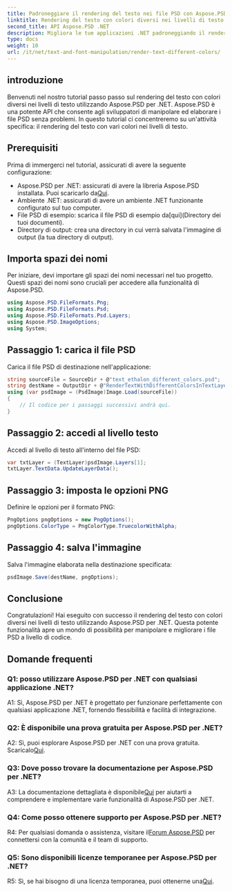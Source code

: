```yaml
---
title: Padroneggiare il rendering del testo nei file PSD con Aspose.PSD per .NET
linktitle: Rendering del testo con colori diversi nei livelli di testo
second_title: API Aspose.PSD .NET
description: Migliora le tue applicazioni .NET padroneggiando il rendering del testo con diversi colori nei file PSD utilizzando Aspose.PSD. Migliora le tue capacità di progettazione senza sforzo.
type: docs
weight: 10
url: /it/net/text-and-font-manipulation/render-text-different-colors/
---
```

## introduzione
Benvenuti nel nostro tutorial passo passo sul rendering del testo con colori diversi nei livelli di testo utilizzando Aspose.PSD per .NET. Aspose.PSD è una potente API che consente agli sviluppatori di manipolare ed elaborare i file PSD senza problemi. In questo tutorial ci concentreremo su un'attività specifica: il rendering del testo con vari colori nei livelli di testo.
## Prerequisiti
Prima di immergerci nel tutorial, assicurati di avere la seguente configurazione:
-  Aspose.PSD per .NET: assicurati di avere la libreria Aspose.PSD installata. Puoi scaricarlo da[Qui](https://releases.aspose.com/psd/net/).
- Ambiente .NET: assicurati di avere un ambiente .NET funzionante configurato sul tuo computer.
-  File PSD di esempio: scarica il file PSD di esempio da[qui](Directory dei tuoi documenti).
- Directory di output: crea una directory in cui verrà salvata l'immagine di output (la tua directory di output).
## Importa spazi dei nomi
Per iniziare, devi importare gli spazi dei nomi necessari nel tuo progetto. Questi spazi dei nomi sono cruciali per accedere alla funzionalità di Aspose.PSD.
```csharp
using Aspose.PSD.FileFormats.Png;
using Aspose.PSD.FileFormats.Psd;
using Aspose.PSD.FileFormats.Psd.Layers;
using Aspose.PSD.ImageOptions;
using System;
```
## Passaggio 1: carica il file PSD
Carica il file PSD di destinazione nell'applicazione:
```csharp
string sourceFile = SourceDir + @"text_ethalon_different_colors.psd";
string destName = OutputDir + @"RenderTextWithDifferentColorsInTextLayer_out.png";
using (var psdImage = (PsdImage)Image.Load(sourceFile))
{
    // Il codice per i passaggi successivi andrà qui.
}
```
## Passaggio 2: accedi al livello testo
Accedi al livello di testo all'interno del file PSD:
```csharp
var txtLayer = (TextLayer)psdImage.Layers[1];
txtLayer.TextData.UpdateLayerData();
```
## Passaggio 3: imposta le opzioni PNG
Definire le opzioni per il formato PNG:
```csharp
PngOptions pngOptions = new PngOptions();
pngOptions.ColorType = PngColorType.TruecolorWithAlpha;
```
## Passaggio 4: salva l'immagine
Salva l'immagine elaborata nella destinazione specificata:
```csharp
psdImage.Save(destName, pngOptions);
```
## Conclusione

Congratulazioni! Hai eseguito con successo il rendering del testo con colori diversi nei livelli di testo utilizzando Aspose.PSD per .NET. Questa potente funzionalità apre un mondo di possibilità per manipolare e migliorare i file PSD a livello di codice.

## Domande frequenti

### Q1: posso utilizzare Aspose.PSD per .NET con qualsiasi applicazione .NET?

A1: Sì, Aspose.PSD per .NET è progettato per funzionare perfettamente con qualsiasi applicazione .NET, fornendo flessibilità e facilità di integrazione.

### Q2: È disponibile una prova gratuita per Aspose.PSD per .NET?

 A2: Sì, puoi esplorare Aspose.PSD per .NET con una prova gratuita. Scaricalo[Qui](https://releases.aspose.com/).

### Q3: Dove posso trovare la documentazione per Aspose.PSD per .NET?

 A3: La documentazione dettagliata è disponibile[Qui](https://reference.aspose.com/psd/net/) per aiutarti a comprendere e implementare varie funzionalità di Aspose.PSD per .NET.

### Q4: Come posso ottenere supporto per Aspose.PSD per .NET?

 R4: Per qualsiasi domanda o assistenza, visitare il[Forum Aspose.PSD](https://forum.aspose.com/c/psd/34) per connettersi con la comunità e il team di supporto.

### Q5: Sono disponibili licenze temporanee per Aspose.PSD per .NET?

 R5: Sì, se hai bisogno di una licenza temporanea, puoi ottenerne una[Qui](https://purchase.aspose.com/temporary-license/).